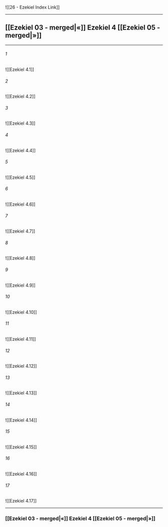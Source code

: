 ![[26 - Ezekiel Index Link]]

---
##  [[Ezekiel 03 - merged|«]] Ezekiel 4 [[Ezekiel 05 - merged|»]]

---

###### 1
![[Ezekiel 4.1]] 

###### 2
![[Ezekiel 4.2]] 

###### 3
![[Ezekiel 4.3]] 

###### 4
![[Ezekiel 4.4]]

###### 5 
![[Ezekiel 4.5]] 

###### 6
![[Ezekiel 4.6]] 

###### 7
![[Ezekiel 4.7]] 

###### 8
![[Ezekiel 4.8]] 

###### 9
![[Ezekiel 4.9]] 

###### 10
![[Ezekiel 4.10]] 

###### 11
![[Ezekiel 4.11]] 

###### 12
![[Ezekiel 4.12]]

###### 13
![[Ezekiel 4.13]] 

###### 14
![[Ezekiel 4.14]] 

###### 15
![[Ezekiel 4.15]]

###### 16
![[Ezekiel 4.16]] 

###### 17
![[Ezekiel 4.17]]


---
###  [[Ezekiel 03 - merged|«]] Ezekiel 4 [[Ezekiel 05 - merged|»]]